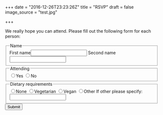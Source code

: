 +++
date = "2016-12-26T23:23:26Z"
title = "RSVP"
draft = false
image_source = "test.jpg"

+++

We really hope you can attend. Please fill out the following form for each person:

<form id="rsvp">
  <fieldset>
    <legend>Name</legend>
    <label>First name<input type="text" name="first_name"></label>
    <label>Second name<input type="text" name="second_surname"></label>
  </fieldset>
  <fieldset>
    <legend>Attending</legend>
    <label><input type="radio" name="attending" value="yes">Yes</label>
    <label><input type="radio" name="attending" value="no">No</label>
  </fieldset>
  <fieldset>
    <legend>Dietary requirements</legend>
    <label><input type="radio" name="dietary_requirements" value="none">None</label>
    <label><input type="radio" name="dietary_requirements" value="veg">Vegetarian</label>
    <label><input type="radio" name="dietary_requirements" value="vegan">Vegan</label>
    <label><input type="radio" name="dietary_requirements" value="other">Other</label>
    <label>If other please specify: <input type="text" name="dietary_requirements"></label>
  </fieldset>
  <input type="submit"></input>
</form>